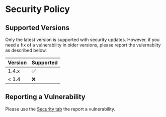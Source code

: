 # Security Policy

## Supported Versions

Only the latest version is supported with security updates.
However, if you need a fix of a vulnerability in older versions, please report the vulernabilty as described below.

| Version | Supported          |
| ------- | ------------------ |
| 1.4.x   | :white_check_mark: |
| < 1.4   | :x:                |

## Reporting a Vulnerability

Please use the [Security tab](https://github.com/falk-werner/zipsign/security) the report a vulnerability.
